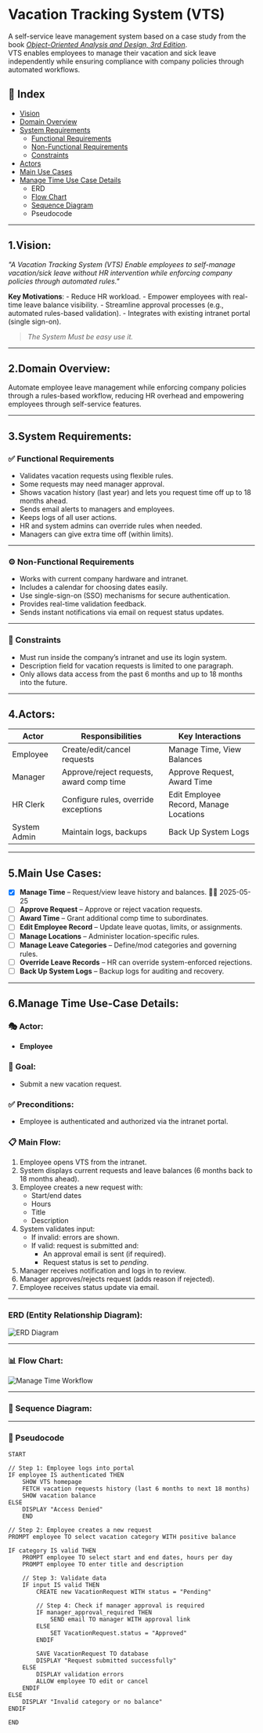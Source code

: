# **Vacation Tracking System (VTS)**

A self-service leave management system based on a case study from the book [_Object-Oriented Analysis and Design, 3rd Edition_](https://www.oreilly.com/library/view/object-oriented-analysis-and/9780201895513/).  
VTS enables employees to manage their vacation and sick leave independently while ensuring compliance with company policies through automated workflows.

## 📘 Index
- [Vision](#1-vision)
- [Domain Overview](domain-overview)
- [System Requirements](#system-requirements)
  - [Functional Requirements](#functional-requirements)
  - [Non-Functional Requirements](#non-functional-requirements)
  - [Constraints](#constraints)
- [Actors](#4-actors)
- [Main Use Cases](#5-main-use-cases)
- [Manage Time Use Case Details](#6-manage-time-use-case-details) 
  - ERD
  - [Flow Chart](#flow-chart)
  - [Sequence Diagram](#sequence-diagram)
  - Pseudocode

---

## 1.Vision:
_"A Vacation Tracking System (VTS) Enable employees to self-manage vacation/sick leave without HR intervention while enforcing company policies through automated rules."_

**Key Motivations**:
	- Reduce HR workload.
	- Empower employees with real-time leave balance visibility.
	- Streamline approval processes (e.g., automated rules-based validation).
	- Integrates with existing intranet portal (single sign-on).

> _The System Must be easy use it._

---

## 2.Domain Overview:
Automate employee leave management while enforcing company policies through a rules-based workflow, reducing HR overhead and empowering employees through self-service features.

---
## 3.System Requirements: 
### ✅ Functional Requirements
- Validates vacation requests using flexible rules.
- Some requests may need manager approval.
- Shows vacation history (last year) and lets you request time off up to 18 months ahead.
- Sends email alerts to managers and employees.
- Keeps logs of all user actions.
- HR and system admins can override rules when needed.
- Managers can give extra time off (within limits).
---
### ⚙️ Non-Functional Requirements

- Works with current company hardware and intranet.
- Includes a calendar for choosing dates easily.
- Use single-sign-on (SSO) mechanisms for secure authentication.
- Provides real-time validation feedback.
- Sends instant notifications via email on request status updates.
---
### 🚫 Constraints 

- Must run inside the company’s intranet and use its login system.
- Description field for vacation requests is limited to one paragraph.
- Only allows data access from the past 6 months and up to 18 months into the future.
---
## 4.Actors: 

| Actor        | Responsibilities                         | Key Interactions                       |
| ------------ | ---------------------------------------- | -------------------------------------- |
| Employee     | Create/edit/cancel requests              | Manage Time, View Balances             |
| Manager      | Approve/reject requests, award comp time | Approve Request, Award Time            |
| HR Clerk     | Configure rules, override exceptions     | Edit Employee Record, Manage Locations |
| System Admin | Maintain logs, backups                   | Back Up System Logs                    |

---
## 5.Main Use Cases: 
- [x] **Manage Time** – Request/view leave history and balances. 🔺✅ 2025-05-25
- [ ] **Approve Request** – Approve or reject vacation requests.
- [ ] **Award Time** – Grant additional comp time to subordinates.
- [ ] **Edit Employee Record** – Update leave quotas, limits, or assignments.
- [ ] **Manage Locations** – Administer location-specific rules.
- [ ] **Manage Leave Categories** – Define/mod categories and governing rules.
- [ ] **Override Leave Records** – HR can override system-enforced rejections.
- [ ] **Back Up System Logs** – Backup logs for auditing and recovery.
---
## 6.Manage Time Use-Case Details:

### 🎭 Actor:
- **Employee**
### 🥅 Goal:
- Submit a new vacation request.
### ✅ Preconditions:
- Employee is authenticated and authorized via the intranet portal.

### 📋 Main Flow:
1. Employee opens VTS from the intranet.
2. System displays current requests and leave balances (6 months back to 18 months ahead).
3. Employee creates a new request with:
   - Start/end dates
   - Hours
   - Title
   - Description
4. System validates input:
   - If invalid: errors are shown.
   - If valid: request is submitted and:
     - An approval email is sent (if required).
     - Request status is set to *pending*.
5. Manager receives notification and logs in to review.
6. Manager approves/rejects request (adds reason if rejected).
7. Employee receives status update via email.
---
### ERD (Entity Relationship Diagram):
![ERD Diagram](assets/ERD.png)

---
 ### 📊 Flow Chart:
![Manage Time Workflow](assets/manage-time-work-flow.excalidraw.png)

---
### 🔁 Sequence Diagram: 

---
### 📃 Pseudocode
```pseudocode
START

// Step 1: Employee logs into portal
IF employee IS authenticated THEN
    SHOW VTS homepage
    FETCH vacation requests history (last 6 months to next 18 months)
    SHOW vacation balance
ELSE
    DISPLAY "Access Denied"
    END

// Step 2: Employee creates a new request
PROMPT employee TO select vacation category WITH positive balance

IF category IS valid THEN
    PROMPT employee TO select start and end dates, hours per day
    PROMPT employee TO enter title and description

    // Step 3: Validate data
    IF input IS valid THEN
        CREATE new VacationRequest WITH status = "Pending"

        // Step 4: Check if manager approval is required
        IF manager_approval_required THEN
            SEND email TO manager WITH approval link
        ELSE
            SET VacationRequest.status = "Approved"
        ENDIF

        SAVE VacationRequest TO database
        DISPLAY "Request submitted successfully"
    ELSE
        DISPLAY validation errors
        ALLOW employee TO edit or cancel
    ENDIF
ELSE
    DISPLAY "Invalid category or no balance"
ENDIF

END

```


